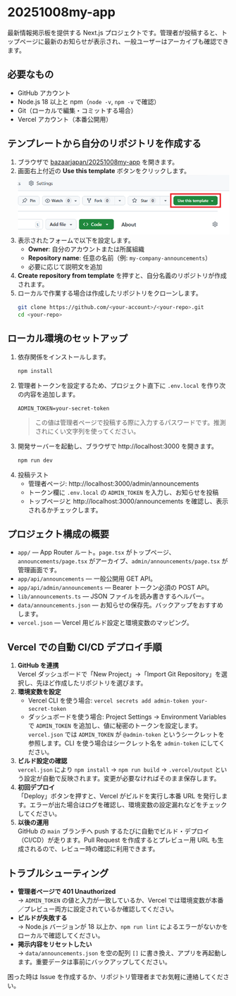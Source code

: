 # 20251008my-app

最新情報掲示板を提供する Next.js プロジェクトです。管理者が投稿すると、トップページに最新のお知らせが表示され、一般ユーザーはアーカイブも確認できます。

## 必要なもの
- GitHub アカウント
- Node.js 18 以上と npm（`node -v`, `npm -v` で確認）
- Git（ローカルで編集・コミットする場合）
- Vercel アカウント（本番公開用）

## テンプレートから自分のリポジトリを作成する
1. ブラウザで [bazaarjapan/20251008my-app](https://github.com/bazaarjapan/20251008my-app) を開きます。
2. 画面右上付近の **Use this template** ボタンをクリックします。  
   ![Use this template ボタン](assets/image01.png)
3. 表示されたフォームで以下を設定します。
   - **Owner**: 自分のアカウントまたは所属組織
   - **Repository name**: 任意の名前（例: `my-company-announcements`）
   - 必要に応じて説明文を追加
4. **Create repository from template** を押すと、自分名義のリポジトリが作成されます。
5. ローカルで作業する場合は作成したリポジトリをクローンします。
   ```bash
   git clone https://github.com/<your-account>/<your-repo>.git
   cd <your-repo>
   ```

## ローカル環境のセットアップ
1. 依存関係をインストールします。
   ```bash
   npm install
   ```
2. 管理者トークンを設定するため、プロジェクト直下に `.env.local` を作り次の内容を追加します。
   ```env
   ADMIN_TOKEN=your-secret-token
   ```
   > この値は管理者ページで投稿する際に入力するパスワードです。推測されにくい文字列を使ってください。
3. 開発サーバーを起動し、ブラウザで http://localhost:3000 を開きます。
   ```bash
   npm run dev
   ```
4. 投稿テスト  
   - 管理者ページ: http://localhost:3000/admin/announcements  
   - トークン欄に `.env.local` の `ADMIN_TOKEN` を入力し、お知らせを投稿  
   - トップページと http://localhost:3000/announcements を確認し、表示されるかチェックします。

## プロジェクト構成の概要
- `app/` — App Router ルート。`page.tsx` がトップページ、`announcements/page.tsx` がアーカイブ、`admin/announcements/page.tsx` が管理画面です。
- `app/api/announcements` — 一般公開用 GET API。
- `app/api/admin/announcements` — Bearer トークン必須の POST API。
- `lib/announcements.ts` — JSON ファイルを読み書きするヘルパー。
- `data/announcements.json` — お知らせの保存先。バックアップをおすすめします。
- `vercel.json` — Vercel 用ビルド設定と環境変数のマッピング。

## Vercel での自動 CI/CD デプロイ手順
1. **GitHub を連携**  
   Vercel ダッシュボードで「New Project」→「Import Git Repository」を選択し、先ほど作成したリポジトリを選びます。
2. **環境変数を設定**  
   - Vercel CLI を使う場合: `vercel secrets add admin-token your-secret-token`  
   - ダッシュボードを使う場合: Project Settings → Environment Variables で `ADMIN_TOKEN` を追加し、値に秘密のトークンを設定します。  
   `vercel.json` では `ADMIN_TOKEN` が `@admin-token` というシークレットを参照します。CLI を使う場合はシークレット名を `admin-token` にしてください。
3. **ビルド設定の確認**  
   `vercel.json` により `npm install` → `npm run build` → `.vercel/output` という設定が自動で反映されます。変更が必要なければそのまま保存します。
4. **初回デプロイ**  
   「Deploy」ボタンを押すと、Vercel がビルドを実行し本番 URL を発行します。エラーが出た場合はログを確認し、環境変数の設定漏れなどをチェックしてください。
5. **以後の運用**  
   GitHub の `main` ブランチへ push するたびに自動でビルド・デプロイ（CI/CD）が走ります。Pull Request を作成するとプレビュー用 URL も生成されるので、レビュー時の確認に利用できます。

## トラブルシューティング
- **管理者ページで 401 Unauthorized**  
  → `ADMIN_TOKEN` の値と入力が一致しているか、Vercel では環境変数が本番／プレビュー両方に設定されているか確認してください。
- **ビルドが失敗する**  
  → Node.js バージョンが 18 以上か、`npm run lint` によるエラーがないかをローカルで確認してください。
- **掲示内容をリセットしたい**  
  → `data/announcements.json` を空の配列 `[]` に書き換え、アプリを再起動します。重要データは事前にバックアップしてください。

困った時は Issue を作成するか、リポジトリ管理者までお気軽に連絡してください。

